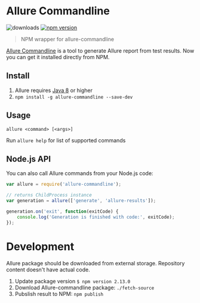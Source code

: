 # Allure Commandline

![downloads](https://img.shields.io/npm/dm/allure-commandline.svg?style=flat-square) [![npm version](https://img.shields.io/npm/v/allure-commandline.svg?style=flat-square)](https://www.npmjs.com/package/allure-commandline)

> NPM wrapper for allure-commandline

[Allure Commandline](https://docs.qameta.io/allure/2.0/#_commandline) is a tool to generate Allure report from test results. Now you can get it installed directly from NPM.

## Install

1. Allure requires [Java 8](http://www.oracle.com/technetwork/java/javase/downloads/jre8-downloads-2133155.html) or higher
2. `npm install -g allure-commandline --save-dev`

## Usage

```
allure <command> [<args>]
```
Run `allure help` for list of supported commands

## Node.js API

You can also call Allure commands from your Node.js code:

```js
var allure = require('allure-commandline');

// returns ChildProcess instance
var generation = allure(['generate', 'allure-results']);

generation.on('exit', function(exitCode) {
    console.log('Generation is finished with code:', exitCode);
});
```

# Development

Allure package should be downloaded from external storage. Repository content doesn't have actual code.

1. Update package version `$ npm version 2.13.0`
1. Download Allure-commandline package: `./fetch-source`
1. Pubslish result to NPM: `npm publish`

